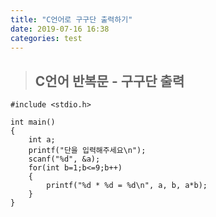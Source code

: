 ```yaml
---
title: "C언어로 구구단 출력하기"
date: 2019-07-16 16:38
categories: test
---
```

> ## C언어 반복문 - 구구단 출력

```
#include <stdio.h>

int main()
{
	int a;
	printf("단을 입력해주세요\n");
	scanf("%d", &a);
	for(int b=1;b<=9;b++)
	{
		printf("%d * %d = %d\n", a, b, a*b);
	}
}
```